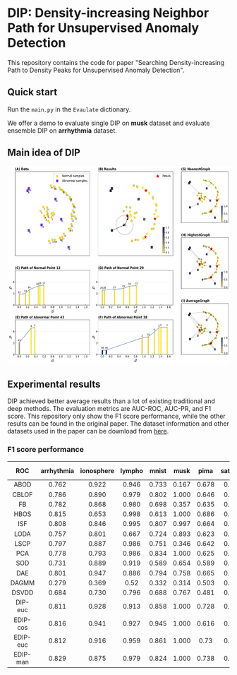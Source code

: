 # DIP: Density-increasing Neighbor Path for Unsupervised Anomaly Detection
This repository contains the code for paper "Searching Density-increasing Path to Density Peaks for Unsupervised Anomaly Detection".

## Quick start
Run the `main.py` in the `Evaulate` dictionary.

We offer a demo to evaluate single DIP on **musk** dataset and evaluate ensemble DIP on **arrhythmia** dataset.

## Main idea of DIP
<div align=center><img src ="https://github.com/zhaojiachen1994/DIP-Anomaly-Detection/blob/main/figures/DIPidea.jpg" width="700" height="450"/></div>

## Experimental results

DIP achieved better average results than a lot of existing traditional and deep methods. The evaluation metrics are AUC-ROC,
AUC-PR, and F1 score. This repository only show the F1 score performance, while the other results can be found in the original paper.
The dataset information and other datasets used in the paper can be download from [here](http://odds.cs.stonybrook.edu/).


### F1 score performance

|    ROC   | arrhythmia | ionosphere | lympho | mnist |  musk |  pima | satellite | satimage-2 | thyroid | vowels |  wbc  | Average |
|:--------:|:----------:|:----------:|:------:|:-----:|:-----:|:-----:|:---------:|:----------:|:-------:|:------:|:-----:|:-------:|
|   ABOD   |    0.762   |    0.922   |  0.946 | 0.733 | 0.167 | 0.678 |   0.554   |    0.793   |  0.909  |  0.965 | 0.908 |  0.757  |
|   CBLOF  |    0.786   |    0.890   |  0.979 | 0.802 | 1.000 | 0.646 |   0.719   |    0.999   |  0.931  |  0.915 | 0.939 |  0.873  |
|    FB    |    0.782   |    0.868   |  0.980 | 0.698 | 0.357 | 0.635 |   0.552   |    0.457   |  0.950  |  0.946 | 0.945 |  0.742  |
|   HBOS   |    0.815   |    0.653   |  0.998 | 0.613 | 1.000 | 0.686 |   0.750   |    0.983   |  0.959  |  0.686 | 0.953 |  0.827  |
|    ISF   |    0.808   |    0.846   |  0.995 | 0.807 | 0.997 | 0.664 |   0.730   |    0.992   |  0.979  |  0.752 | 0.919 |  0.862  |
|   LODA   |    0.757   |    0.801   |  0.667 | 0.724 | 0.893 | 0.623 |   0.611   |    0.986   |  0.828  |  0.713 | 0.926 |  0.775  |
|   LSCP   |    0.797   |    0.887   |  0.986 | 0.751 | 0.346 | 0.642 |   0.567   |    0.671   |  0.947  |  0.944 |  0.94 |  0.770  |
|    PCA   |    0.778   |    0.793   |  0.986 | 0.834 | 1.000 | 0.625 |   0.628   |    0.977   |  0.956  |  0.617 | 0.906 |  0.827  |
|    SOD   |    0.731   |    0.889   |  0.919 | 0.589 | 0.654 | 0.589 |   0.644   |    0.840   |  0.921  |  0.887 | 0.919 |  0.780  |
|    DAE   |    0.801   |    0.947   |  0.886 | 0.794 | 0.758 | 0.665 |   0.638   |    0.799   |  0.943  |  0.555 | 0.875 |  0.787  |
|   DAGMM  |    0.279   |    0.369   |  0.52  | 0.332 | 0.314 | 0.503 |   0.305   |    0.862   |  0.536  |  0.57  | 0.761 |  0.486  |
|   DSVDD  |    0.684   |    0.730   |  0.796 | 0.688 | 0.767 | 0.481 |   0.670   |    0.733   |  0.693  |  0.500 | 0.911 |  0.695  |
|  DIP-euc |    0.811   |    0.928   |  0.913 | 0.858 | 1.000 | 0.728 |   0.652   |    0.999   |  0.946  |  0.958 | 0.943 |  0.885  |
| EDIP-cos |    0.816   |    0.941   |  0.927 | 0.945 | 1.000 | 0.616 |   0.800   |    0.991   |  0.962  |  0.909 | 0.583 |  0.863  |
| EDIP-euc |    0.812   |    0.916   |  0.959 | 0.861 | 1.000 |  0.73 |   0.779   |    0.999   |  0.942  |  0.933 | 0.943 |  0.900  |
| EDIP-man |    0.829   |    0.875   |  0.979 | 0.824 | 1.000 | 0.738 |   0.789   |    0.998   |  0.958  |  0.921 | 0.948 |  0.900  |